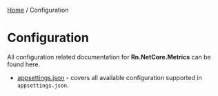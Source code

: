 [Home](/README.md) / Configuration

# Configuration
All configuration related documentation for **Rn.NetCore.Metrics** can be found here.

- [appsettings.json](/docs/configuration/appsettings.md) - covers all available configuration supported in `appsettings.json`.
